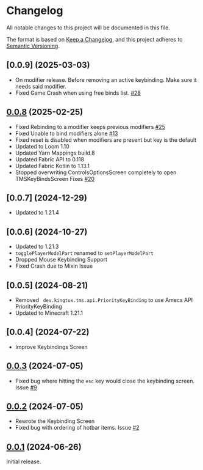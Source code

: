 # Changelog

All notable changes to this project will be documented in this file.

The format is based on [Keep a Changelog](https://keepachangelog.com/en/1.1.0/),
and this project adheres to [Semantic Versioning](https://semver.org/spec/v2.0.0.html).
## [0.0.9] (2025-03-03)
- On modifier release. Before removing an active keybinding. Make sure it needs said modifier. 
- Fixed Game Crash when using free binds list.  [#28](https://github.com/wyatt-herkamp/too-many-shortcuts/issues/28)
## [0.0.8] (2025-02-25)
- Fixed Rebinding to a modifier keeps previous modifiers [#25](https://github.com/wyatt-herkamp/too-many-shortcuts/issues/25)
- Fixed Unable to bind modifiers alone [#13](https://github.com/wyatt-herkamp/too-many-shortcuts/issues/13)
- Fixed reset is disabled when modifiers are present but key is the default
- Updated to Loom 1.10
- Updated Yarn Mappings build.8
- Updated Fabric API to 0.118
- Updated Fabric Kotlin to 1.13.1
- Stopped overwriting ControlsOptionsScreen completely to open TMSKeyBindsScreen Fixes [#20](https://github.com/wyatt-herkamp/too-many-shortcuts/issues/20)
## [0.0.7] (2024-12-29)
- Updated to 1.21.4


## [0.0.6] (2024-10-27)
- Updated to 1.21.3
- `togglePlayerModelPart` renamed to `setPlayerModelPart`
- Dropped Mouse Keybinding Support
- Fixed Crash due to Mixin Issue


## [0.0.5] (2024-08-21)
- Removed ` dev.kingtux.tms.api.PriorityKeyBinding` to use Amecs API PriorityKeyBinding
- Updated to Minecraft 1.21.1
## [0.0.4] (2024-07-22)
- Improve Keybindings Screen
## [0.0.3] (2024-07-05)

- Fixed bug where hitting the `esc` key would close the keybinding screen.
  Issue [#9](https://github.com/wyatt-herkamp/too-many-shortcuts/issues/9)

## [0.0.2] (2024-07-05)

- Rewrote the Keybinding Screen
- Fixed bug with ordering of hotbar items. Issue [#2](https://github.com/wyatt-herkamp/too-many-shortcuts/issues/2)

## [0.0.1] (2024-06-26)

Initial release.


[0.0.1]:https://github.com/wyatt-herkamp/too-many-shortcuts/releases/tag/0.0.1

[0.0.2]:https://github.com/wyatt-herkamp/too-many-shortcuts/releases/tag/0.0.2

[0.0.3]:https://github.com/wyatt-herkamp/too-many-shortcuts/releases/tag/0.0.3

[0.0.8]:https://github.com/wyatt-herkamp/too-many-shortcuts/releases/tag/0.0.8

[0.0.8]:https://github.com/wyatt-herkamp/too-many-shortcuts/releases/tag/0.0.9
